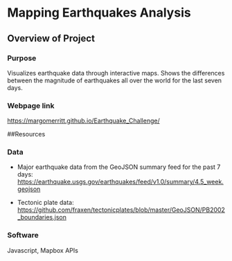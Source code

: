 # Mapping Earthquakes Analysis

## Overview of Project

### Purpose
Visualizes earthquake data through interactive maps. Shows the differences between the magnitude of earthquakes all over the world for the last seven days.


### Webpage link

https://margomerritt.github.io/Earthquake_Challenge/

##Resources
### Data
* Major earthquake data from the GeoJSON summary feed for the past 7 days: 
https://earthquake.usgs.gov/earthquakes/feed/v1.0/summary/4.5_week.geojson

* Tectonic plate data: 
https://github.com/fraxen/tectonicplates/blob/master/GeoJSON/PB2002_boundaries.json

### Software
Javascript, Mapbox APIs
